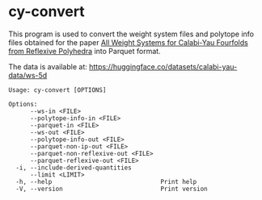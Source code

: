 # cy-convert

This program is used to convert the weight system files and polytope info files obtained for the paper [All Weight Systems for Calabi-Yau Fourfolds from Reflexive Polyhedra](https://arxiv.org/abs/1808.02422) into Parquet format.

The data is available at: https://huggingface.co/datasets/calabi-yau-data/ws-5d

```
Usage: cy-convert [OPTIONS]

Options:
      --ws-in <FILE>
      --polytope-info-in <FILE>
      --parquet-in <FILE>
      --ws-out <FILE>
      --polytope-info-out <FILE>
      --parquet-non-ip-out <FILE>
      --parquet-non-reflexive-out <FILE>
      --parquet-reflexive-out <FILE>
  -i, --include-derived-quantities
      --limit <LIMIT>
  -h, --help                              Print help
  -V, --version                           Print version
```
